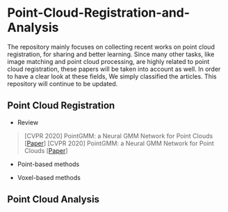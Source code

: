 # Point-Cloud-Registration-and-Analysis
The repository mainly focuses on collecting recent works on point cloud registration, for sharing and better learning. Since many other tasks, like image matching and point cloud processing, are highly related to point cloud registration, these papers will be taken into account as well. In order to have a clear look at these fields, We simply classified the articles.
This repository will continue to be updated.

## Point Cloud Registration
* Review
> [CVPR 2020] PointGMM: a Neural GMM Network for Point Clouds [[Paper](https://ieeexplore.ieee.org/stamp/stamp.jsp?tp=&arnumber=9156692)]
> [CVPR 2020] PointGMM: a Neural GMM Network for Point Clouds [[Paper](https://ieeexplore.ieee.org/stamp/stamp.jsp?tp=&arnumber=9156692)]

* Point-based methods

* Voxel-based methods

## Point Cloud Analysis
